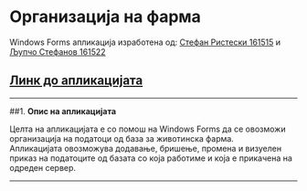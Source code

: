 # **Организација на фарма**
Windows Forms апликација изработена од: [Стефан Ристески 161515](https://github.com/Berkampe) и [Љупчо Стефанов 161522](https://github.com/LjupchoStefanov)
## [Линк до апликацијата](https://github.com/LjupchoStefanov/OrganizacijaNaFarma)
---
##1. **Опис на апликацијата**

Целта на апликацијата е со помош на Windows Forms да се овозможи организација на податоци од база за животинска фарма.<br />
Апликацијата овозможува додавање, бришење, промена и визуелен приказ на податоците од базата со која работиме и која е прикачена на одреден сервер.

---

